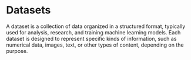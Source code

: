 # Datasets

A dataset is a collection of data organized in a structured format, typically used for analysis, research, and training machine learning models. Each dataset is designed to represent specific kinds of information, such as numerical data, images, text, or other types of content, depending on the purpose.
